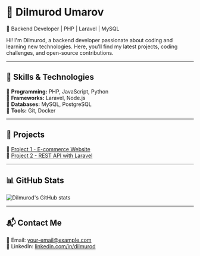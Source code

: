 # 🌟 Dilmurod Umarov  
🔹 Backend Developer | PHP | Laravel | MySQL  

Hi! I'm Dilmurod, a backend developer passionate about coding and learning new technologies. Here, you'll find my latest projects, coding challenges, and open-source contributions.  

---

## 🚀 Skills & Technologies  
🔹 **Programming:** PHP, JavaScript, Python  
🔹 **Frameworks:** Laravel, Node.js  
🔹 **Databases:** MySQL, PostgreSQL  
🔹 **Tools:** Git, Docker  

---

## 📂 Projects  
🔹 [Project 1 - E-commerce Website](https://github.com/yourproject)  
🔹 [Project 2 - REST API with Laravel](https://github.com/yourproject)  

---

## 📊 GitHub Stats  
![Dilmurod's GitHub stats](https://github-readme-stats.vercel.app/api?username=dimaboyfx&show_icons=true&theme=radical)  

---

## 📬 Contact Me  
📧 Email: your-email@example.com  
💼 LinkedIn: [linkedin.com/in/dilmurod](https://linkedin.com/in/dilmurod)  
